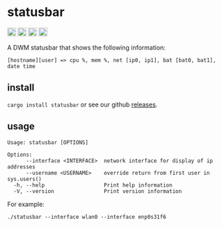 statusbar
===========================

[<img alt="github" src="https://img.shields.io/badge/github-wcampbell0x2a/statusbar-8da0cb?style=for-the-badge&labelColor=555555&logo=github" height="20">](https://github.com/wcampbell0x2a/statusbar)
[<img alt="crates.io" src="https://img.shields.io/crates/v/statusbar.svg?style=for-the-badge&color=fc8d62&logo=rust" height="20">](https://crates.io/crates/statusbar)
[<img alt="docs.rs" src="https://img.shields.io/badge/docs.rs-statusbar-66c2a5?style=for-the-badge&labelColor=555555&logo=docs.rs" height="20">](https://docs.rs/statusbar)
[<img alt="build status" src="https://img.shields.io/github/workflow/status/wcampbell0x2a/statusbar/ci/master?style=for-the-badge" height="20">](https://github.com/wcampbell0x2a/statusbar/actions?query=branch%3Amaster)

A DWM statusbar that shows the following information:
```
[hostname][user] => cpu %, mem %, net [ip0, ip1], bat [bat0, bat1], date time
```

## install
`cargo install statusbar` or see our github [releases](https://github.com/wcampbell0x2a/statusbar/releases).

## usage
```
Usage: statusbar [OPTIONS]

Options:
      --interface <INTERFACE>  network interface for display of ip addresses
      --username <USERNAME>    override return from first user in sys.users()
  -h, --help                   Print help information
  -V, --version                Print version information
```

For example:
```
./statusbar --interface wlan0 --interface enp0s31f6
```
